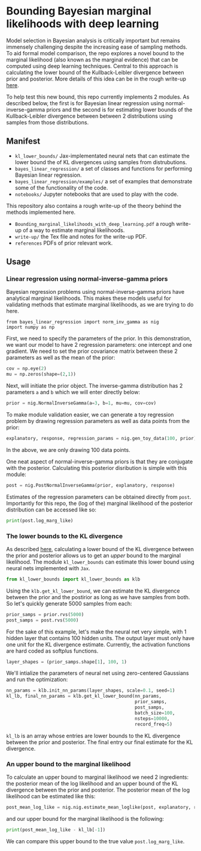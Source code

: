 # Bounding Bayesian marginal likelihoods with deep learning
Model selection in Bayesian analysis is critically important but remains immensely challenging
despite the increasing ease of sampling methods. To aid formal model comparison, the repo explores 
a novel bound to the marginal likelihood (also known as the marginal evidence) that can be computed using deep
learning techniques. Central to this approach is calculating the lower bound of the Kullback-Leibler divergence between
prior and posterior. More details of this idea can be in the rough write-up [here](Bounding_marginal_likelihoods_with_deep_learning.pdf).

To help test this new bound, this repo currently implements 2 modules. As described below, the first is for Bayesian linear regression
using normal-inverse-gamma priors and the second is for estimating lower bounds of the Kullback-Leibler divergence between
between 2 distributions using samples from those distributions. 

## Manifest
* `kl_lower_bounds/` Jax-implementated neural nets that can estimate the lower bound the of KL divergences using samples from distrubutions.  
* `bayes_linear_regression/` a set of classes and functions for performing Bayesian linear regression.
* `bayes_linear_regression/examples/` a set of examples that demonstrate some of the functionality of the code.
* `notebooks/` Jupyter notebooks that are used to play with the code. 

This repository also contains a rough write-up of the theory behind the methods implemented here. 
* `Bounding_marginal_likelihoods_with_deep_learning.pdf` a rough write-up of a way to estimate marginal likelihoods.
* `write-up/` the Tex file and notes for the write-up PDF.
* `references` PDFs of prior relevant work.

## Usage
### Linear regression using normal-inverse-gamma priors
Bayesian regression problems using normal-inverse-gamma priors have analytical marginal likelihoods. This makes these models
useful for validating methods that estimate marginal likelihoods, as we are trying to do here.
```
from bayes_linear_regression import norm_inv_gamma as nig
import numpy as np
```
First, we need to specify the parameters of the prior. In this demonstration, we want our model to have 2 regression parameters: one
intercept and one gradient. We need to set the prior covariance matrix between these 2 parameters as well as the mean of
the prior:
```python
cov = np.eye(2)   
mu = np.zeros(shape=(2,1))
```
Next, will initiate the prior object. The inverse-gamma distribution has 2 parameters `a` and `b` which we will enter
directly below: 
```python
prior = nig.NormalInverseGamma(a=3, b=1, mu=mu, cov=cov)
```
To make module validation easier, we can generate a toy regression problem by drawing regression parameters as well as
data points from the prior:
```python
explanatory, response, regression_params = nig.gen_toy_data(100, prior)
```
In the above, we are only drawing 100 data points.

One neat aspect of normal-inverse-gamma priors is that they are conjugate with the posterior. Calculating this posterior
disribution is simple with this module:
```python
post = nig.PostNormalInverseGamma(prior, explanatory, response)
```
Estimates of the regression parameters can be obtained directly from `post`. Importantly for this repo, the (log of the)
marginal likelihood of the posterior distribution can be accessed like so:
```python
print(post.log_marg_like)
```

### The lower bounds to the KL divergence 
As described [here](Bounding_marginal_likelihoods_with_deep_learning.pdf), calculating a lower bound of the KL divergence
between the prior and posterior allows us to get an _upper_ bound to the marginal likelihood. The module `kl_lower_bounds`
can estimate this lower bound using neural nets implemented with `Jax`.
```python
from kl_lower_bounds import kl_lower_bounds as klb
```
Using the `klb.get_kl_lower_bound`, we can estimate the KL divergence between the prior and the postirior as long as we
have samples from both. So let's quickly generate 5000 samples from each:
```python
prior_samps = prior.rvs(5000)
post_samps = post.rvs(5000)
```
For the sake of this example, let's make the neural net very simple, with 1 hidden layer that contains 100 hidden units.
The output layer must only have one unit for the KL divergence estimate. Currently, the activation
functions are hard coded as softplus functions. 
```python
layer_shapes = (prior_samps.shape[1], 100, 1)
```
We'll intialize the parameters of neural net using zero-centered Gaussians and run the optimization:
```python
nn_params = klb.init_nn_params(layer_shapes, scale=0.1, seed=1)
kl_lb, final_nn_params = klb.get_kl_lower_bound(nn_params,
                                                prior_samps, 
                                                post_samps, 
                                                batch_size=100,
                                                nsteps=10000,
                                                record_freq=5)
``` 
`kl_lb` is an array whose entries are lower bounds to the KL divergence between the prior and posterior. The final entry
our final estimate for the KL divergence.

### An upper bound to the marginal likelihood
To calculate an upper bound to marginal likelihood we need 2 ingredients: the posterior mean of the log likelihood and an
upper bound of the KL divergence between the prior and posterior. The posterior mean of the log likelihood can be estimated
like this:
```python
post_mean_log_like = nig.nig.estimate_mean_loglike(post, explanatory, response)
```
and our upper bound for the marginal likelihood is the following:
```python
print(post_mean_log_like - kl_lb[-1])
```
We can compare this upper bound to the true value `post.log_marg_like`.

